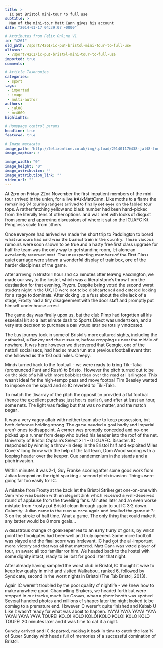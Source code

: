 ```yaml
---
title: >
  IC put Bristol mini-tour to full use
subtitle: >
  Man of the mini-tour Matt Cann gives his account
date: "2014-01-17 04:39:07 +0000"

# Attributes from Felix Online V1
id: "4261"
old_path: /sport/4261/ic-put-bristol-mini-tour-to-full-use
aliases:
 - /sport/4261/ic-put-bristol-mini-tour-to-full-use
imported: true
comments:

# Article Taxonomies
categories:
 - sport
tags:
 - imported
 - image
 - multi-author
authors:
 - jal08
 - mc4609
highlights:

# Homepage control params
headline: true
featured: true

# Image metadata
image_path: "http://felixonline.co.uk/img/upload/201401170438-jal08-football.png"
image_caption: >

image_width: "0"
image_height: "0"
image_attribution: ""
image_attribution_link: ""
video_url: ""
---
```


At 2pm on Friday 22nd November the first impatient members of the mini-tour arrived in the union, for a live #AskMattCann. Like moths to a flame the remaining 34 touring rangers arrived to finally set eyes on the fabled tour tops. A rather fetching yellow and black number had been hand-picked from the literally tens of other options, and was met with looks of disgust from some and approving discussions of where it sat on the ICUAFC Kit Pengness scale from others.

Once everyone had arrived we made the short trip to Paddington to board what rumours had said was the busiest train in the country. These viscous rumours were soon shown to be true and a hasty free first class upgrade for half the team was the only way to get standing room, let alone an excellently reserved seat. The unsuspecting members of the First Class quiet carriage were shown a wonderful display of train box, one of the harder disciplines of the game.

After arriving in Bristol 1 hour and 43 minutes after leaving Paddington, we made our way to the hostel, which was a literal stone’s throw from the destination for that evening, Pryzm. Despite being voted the second worst student night in the UK, IC were not to be disheartened and entered looking for a stage to dominate. After kicking up a fuss about the dire lack of a stage, Frosty had a tiny disagreement with the door staff and promptly put himself under house arrest.

The game day was finally upon us, but the club Pimp had forgotten all his essential kit so a last minute dash to Sports Direct was undertaken, and a very late decision to purchase a ball would later be totally vindicated.

The bus journey took in some of Bristol’s more cultured sights, including the cathedral, a Banksy and the museum, before dropping us near the middle of nowhere. It was here however we discovered that Georgie, one of the netball social secs, had had so much fun at a previous football event that she followed us the 120 odd miles. Creepy.

Minds turned back to the football - we were ready to bring Tiki-Taka (pronounced Punt and Rush) to Bristol. However the pitch turned out to be on the side of a hill with more bobbles than over the road at Harlington. This wasn’t ideal for the high-tempo pass and move football Tim Beasley wanted to impose on the squad and so IC reverted to Tiki-Taka.

To match the disarray of the pitch the opposition provided a flat football (hence the excellent purchase just hours earlier), and after at least an hour, some nets. The light was fading but that was no matter, and the match began.

It was a very cagey affair with neither team able to keep possession, but both defences holding strong. The game needed a goal badly and Imperial aren’t ones to disappoint. A corner was promptly conceded and no-one picked up a runner from deep who buried his header into the roof of the net. University of Bristol Captain’s Select XI 1 – 0 ICUAFC. Disaster. IC responded by winning a throw-in deep in the Bristol half and exploited Miles Covers’ long throw with the help of the tall team, Dom Wood scoring with a looping header over the keeper. Cue pandemonium in the stands and a pitch invasion.

Within minutes it was 2-1, Guy Frankel scoring after some good work from Julian Iacoponi on the right sparking a second pitch invasion. Things were going far too easily for IC.

A mistake from Frosty at the back let the Bristol Striker get one-on-one with Sam who was beaten with an elegant dink which received a well-deserved round of applause from the travelling fans. Minutes later and an even worse mistake from Frosty put Bristol clean through again to put IC 3-2 down. Calamity. Julian came to the rescue once again and levelled the game at 3-3 on the stroke of half time. What a game. The only thing that could make it any better would be 8 more goals…

A disastrous change of goalkeeper led to an early flurry of goals, by which point the floodgates had been well and truly opened. Some more football was played and the final score was irrelevant. IC had got the all-important moral victory and that was all that mattered. Matt Cann was voted player of tour, an award all too familiar for him. We headed back to the hostel with some dignity intact, ready to be lost for good later that night.

After already having sampled the worst club in Bristol, IC thought it wise to keep low quality in mind and visited Walkabout, ranked 6, followed by Syndicate, second in the worst nights in Bristol (The Tab Bristol, 2013).

Again IC weren’t troubled by the poor quality of nightlife - we knew how to make anywhere good. Channelling Shakers, we headed forth but were stopped in our tracks, much like Groves, when a photo booth was spotted. Several hundred photos and millions of shapes later the night looked to be coming to a premature end. However IC weren’t quite finished and Kebab U Like It wasn’t ready for what was about to happen. YAYA! YAYA YAYA! YAYA YAYA! YAYA YAYA TOURE! KOLO! KOLO KOLO! KOLO KOLO! KOLO KOLO TOURE! 20 minutes later and it was time to call it a night.

Sunday arrived and IC departed, making it back in time to catch the last ¾ of Super Sunday with heads full of memories of a successful domination of Bristol.
